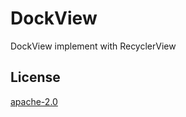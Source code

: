 # DockView
DockView implement with RecyclerView

## License
[apache-2.0](https://choosealicense.com/licenses/apache-2.0/#)
